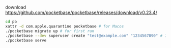download https://github.com/pocketbase/pocketbase/releases/download/v0.23.4/

```bash
cd pb
xattr -d com.apple.quarantine pocketbase # for Macos
./pocketbase migrate up # for first run
./pocketbase --dev superuser create "test@example.com" "1234567890" # If you don't have an initial account, please use this command to create it
./pocketbase serve
```
